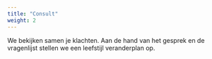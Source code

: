 ```yaml
---
title: "Consult"
weight: 2
---
```

We bekijken samen je klachten. Aan de hand van het gesprek en de vragenlijst stellen we een leefstijl veranderplan op.